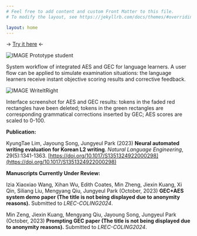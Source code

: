 ```yaml
---
# Feel free to add content and custom Front Matter to this file.
# To modify the layout, see https://jekyllrb.com/docs/themes/#overriding-theme-defaults

layout: home
---
```

-> [Try it here](https://open-writing-evaluation.github.io/awe/) <-


![IMAGE Prototype student](/Prototype-student.jpeg)

System workflow of integrated AES and GEC for language learners. A user flow can be applied to simulate examination situations: the language learners receive instant objective scoring results and corrective feedback.

![IMAGE WriteItRight](/WriteItRight.jpeg)

Interface screenshot for AES and GEC results: tokens in the faded red rectangles have been deleted; tokens in the green rectangles are corresponding grammatical corrections inserted by GEC; AES scores are scaled to 0-100. 

**Publication:**

KyungTae Lim, Jayoung Song, Jungyeul Park (2023) **Neural automated writing evaluation for Korean L2 writing**. *Natural Language Engineering*, 29(5):1341-1363. [https://doi.org/10.1017/S1351324922000298](https://doi.org/10.1017/S1351324922000298)


**Manuscripts Currently Under Review:**

Izia Xiaoxiao Wang, Xihan Wu, Edith Coates, Min Zheng, Jiexin Kuang, Xi Qin, Siliang Liu, Mengyang Qiu, Jungyeul Park (October, 2023)  **GEC+AES system demo paper (The title is not being displayed due to anonymity reasons).** Submitted to *LREC-COLING2024*. 
<!-- **Write It Right: Neural Automated Writing Evaluation with Corrective Feedback.** -->

Min Zeng, Jiexin Kuang, Mengyang Qiu, Jayoung Song, Jungyeul Park (October, 2023) **Prompting GEC paper (The title is not being displayed due to anonymity reasons).** Submitted to *LREC-COLING2024*.
<!-- **Evaluating Prompting Strategies for Grammatical Error Correction Based on Language Proficiency.** -->

